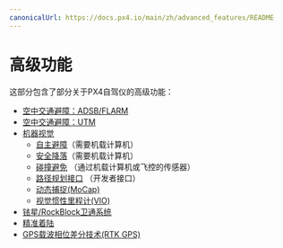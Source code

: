 ```yaml
---
canonicalUrl: https://docs.px4.io/main/zh/advanced_features/README
---
```


# 高级功能

这部分包含了部分关于PX4自驾仪的高级功能：

* [空中交通避障：ADSB/FLARM](../advanced_features/traffic_avoidance_adsb.md)
* [空中交通避障：UTM](../advanced_features/traffic_avoidance_utm.md)
* [机器视觉](../computer_vision/README.md)
  * [自主避障](../computer_vision/obstacle_avoidance.md)（需要机载计算机）
  * [安全降落](../computer_vision/safe_landing.md)（需要机载计算机）
  * [碰撞避免](../computer_vision/collision_prevention.md) （通过机载计算机或飞控的传感器）
  * [路径规划接口](../computer_vision/path_planning_interface.md) （开发者接口）
  * [动态捕捉(MoCap)](../computer_vision/motion_capture.md)
  * [视觉惯性里程计(VIO)](../computer_vision/visual_inertial_odometry.md)
* [铱星/RockBlock卫通系统](../advanced_features/satcom_roadblock.md)
* [精准着陆](../advanced_features/precland.md)
* [GPS载波相位差分技术(RTK GPS)](../advanced_features/rtk-gps.md)
